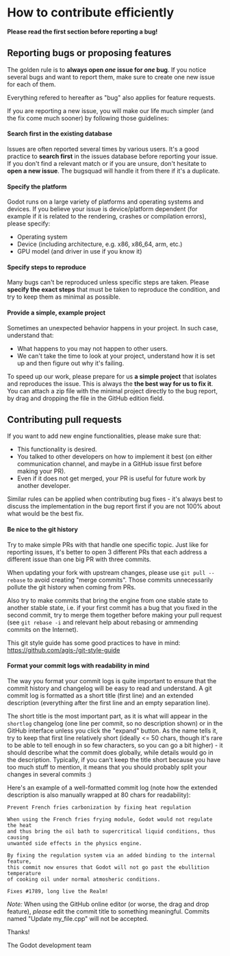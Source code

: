 # How to contribute efficiently

**Please read the first section before reporting a bug!**

## Reporting bugs or proposing features

The golden rule is to **always open *one* issue for *one* bug**. If you notice several bugs and want to report them, make sure to create one new issue for each of them.

Everything refered to hereafter as "bug" also applies for feature requests.

If you are reporting a new issue, you will make our life much simpler (and the fix come much sooner) by following those guidelines:

#### Search first in the existing database

Issues are often reported several times by various users. It's a good practice to **search first** in the issues database before reporting your issue. If you don't find a relevant match or if you are unsure, don't hesitate to **open a new issue**. The bugsquad will handle it from there if it's a duplicate.

#### Specify the platform 
 
Godot runs on a large variety of platforms and operating systems and devices. If you believe your issue is device/platform dependent (for example if it is related to the rendering, crashes or compilation errors), please specify:
* Operating system
* Device (including architecture, e.g. x86, x86_64, arm, etc.)
* GPU model (and driver in use if you know it)

#### Specify steps to reproduce

Many bugs can't be reproduced unless specific steps are taken. Please **specify the exact steps** that must be taken to reproduce the condition, and try to keep them as minimal as possible.

#### Provide a simple, example project

Sometimes an unexpected behavior happens in your project. In such case, understand that:

* What happens to you may not happen to other users.
* We can't take the time to look at your project, understand how it is set up and then figure out why it's failing.
 
To speed up our work, please prepare for us **a simple project** that isolates and reproduces the issue. This is always the **the best way for us to fix it**. You can attach a zip file with the minimal project directly to the bug report, by drag and dropping the file in the GitHub edition field.

## Contributing pull requests

If you want to add new engine functionalities, please make sure that:

* This functionality is desired.
* You talked to other developers on how to implement it best (on either communication channel, and maybe in a GitHub issue first before making your PR).
* Even if it does not get merged, your PR is useful for future work by another developer.

Similar rules can be applied when contributing bug fixes - it's always best to discuss the implementation in the bug report first if you are not 100% about what would be the best fix.

#### Be nice to the git history

Try to make simple PRs with that handle one specific topic. Just like for reporting issues, it's better to open 3 different PRs that each address a different issue than one big PR with three commits.

When updating your fork with upstream changes, please use ``git pull --rebase`` to avoid creating "merge commits". Those commits unnecessarily pollute the git history when coming from PRs.

Also try to make commits that bring the engine from one stable state to another stable state, i.e. if your first commit has a bug that you fixed in the second commit, try to merge them together before making your pull request (see ``git rebase -i`` and relevant help about rebasing or ammending commits on the Internet).

This git style guide has some good practices to have in mind: https://github.com/agis-/git-style-guide

#### Format your commit logs with readability in mind

The way you format your commit logs is quite important to ensure that the commit history and changelog will be easy to read and understand. A git commit log is formatted as a short title (first line) and an extended description (everything after the first line and an empty separation line).

The short title is the most important part, as it is what will appear in the `shortlog` changelog (one line per commit, so no description shown) or in the GitHub interface unless you click the "expand" button. As the name tells it, try to keep that first line relatively short (ideally <= 50 chars, though it's rare to be able to tell enough in so few characters, so you can go a bit higher) - it should describe what the commit does globally, while details would go in the description. Typically, if you can't keep the title short because you have too much stuff to mention, it means that you should probably split your changes in several commits :)

Here's an example of a well-formatted commit log (note how the extended description is also manually wrapped at 80 chars for readability):

```
Prevent French fries carbonization by fixing heat regulation

When using the French fries frying module, Godot would not regulate the heat
and thus bring the oil bath to supercritical liquid conditions, thus causing
unwanted side effects in the physics engine.

By fixing the regulation system via an added binding to the internal feature,
this commit now ensures that Godot will not go past the ebullition temperature
of cooking oil under normal atmosheric conditions.

Fixes #1789, long live the Realm!
```

*Note:* When using the GitHub online editor (or worse, the drag and drop feature), *please* edit the commit title to something meaningful. Commits named "Update my_file.cpp" will not be accepted.

Thanks!

The Godot development team
